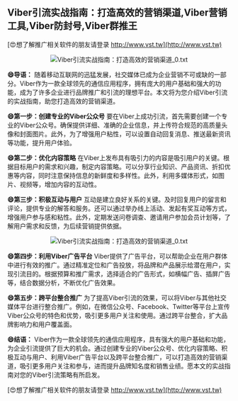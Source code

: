 ## **Viber引流实战指南：打造高效的营销渠道,Viber营销工具,Viber防封号,Viber群推王**

[😍想了解推广相关软件的朋友请登录 http://www.vst.tw](http://www.vst.tw)

 <center><img src="https://vst.tw/MP4/tuiguang/png/0.png" alt="Viber引流实战指南：打造高效的营销渠道_0.txt"></center>

**😄导语：**
随着移动互联网的迅猛发展，社交媒体已成为企业营销不可或缺的一部分。Viber作为一款全球领先的通信应用程序，拥有庞大的用户基础和强大的功能，成为了许多企业进行品牌推广和引流的理想平台。本文将为您介绍Viber引流的实战指南，助您打造高效的营销渠道。

**😄第一步：创建专业的Viber公众号**
要在Viber上成功引流，首先需要创建一个专业的Viber公众号。确保提供详细、准确的企业信息，并上传符合规范的高质量头像和封面图片。此外，为了增强用户粘性，可以设置自动回复消息、推送最新资讯等功能，提升用户体验。

**😄第二步：优化内容策略**
在Viber上发布具有吸引力的内容是吸引用户的关键。根据目标用户的需求和兴趣，制定内容策略。可以分享行业知识、产品资讯、折扣优惠等内容，同时注意保持信息的新鲜度和多样性。此外，利用多媒体形式，如图片、视频等，增加内容的互动性。

**😄第三步：积极互动与用户**
互动是建立良好关系的关键。及时回复用户的留言和评论，提供专业的解答和服务。还可以通过举办线上活动、发起有奖互动等方式，增强用户参与感和粘性。此外，定期发送问卷调查、邀请用户参加会员计划等，了解用户需求和反馈，为后续营销提供依据。

 <center><img src="https://vst.tw/MP4/tuiguang/png/7.png" alt="Viber引流实战指南：打造高效的营销渠道_0.txt"></center>

**😄第四步：利用Viber广告平台**
Viber提供了广告平台，可以帮助企业在用户群体中进行有效的推广。通过精准定位和广告投放，将品牌和产品展示给潜在用户，实现引流目的。根据预算和推广需求，选择适合的广告形式，如横幅广告、插屏广告等，结合数据分析，不断优化广告效果。

**😄第五步：跨平台整合推广**
为了提高Viber引流的效果，可以将Viber与其他社交媒体平台进行整合推广。例如，在微信公众号、Facebook、Twitter等平台上宣传Viber公众号的特色和优势，吸引更多用户关注和使用。通过跨平台整合，扩大品牌影响力和用户覆盖面。

**😄结语：**
Viber作为一款全球领先的通信应用程序，具有强大的用户基础和功能，为企业引流提供了巨大的机会。通过创建专业的Viber公众号、优化内容策略、积极互动与用户、利用Viber广告平台以及跨平台整合推广，可以打造高效的营销渠道，吸引更多用户关注和参与，进而提升品牌知名度和销售业绩。愿本文的实战指南对您的Viber引流策略有所启发。

[😍想了解推广相关软件的朋友请登录 http://www.vst.tw](http://www.vst.tw)



